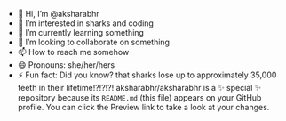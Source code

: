 - 👋 Hi, I’m @aksharabhr
- 👀 I’m interested in sharks and coding
- 🌱 I’m currently learning something
- 💞️ I’m looking to collaborate on something
- 📫 How to reach me somehow
- 😄 Pronouns: she/her/hers
- ⚡ Fun fact: Did you know? that sharks lose up to approximately 35,000 teeth in their lifetime!?!?!?!
aksharabhr/aksharabhr is a ✨ special ✨ repository because its `README.md` (this file) appears on your GitHub profile.
You can click the Preview link to take a look at your changes.

